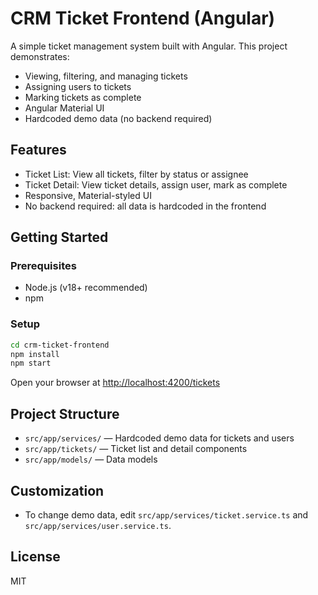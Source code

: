 # CRM Ticket Frontend (Angular)

A simple ticket management system built with Angular. This project demonstrates:
- Viewing, filtering, and managing tickets
- Assigning users to tickets
- Marking tickets as complete
- Angular Material UI
- Hardcoded demo data (no backend required)

## Features
- Ticket List: View all tickets, filter by status or assignee
- Ticket Detail: View ticket details, assign user, mark as complete
- Responsive, Material-styled UI
- No backend required: all data is hardcoded in the frontend

## Getting Started

### Prerequisites
- Node.js (v18+ recommended)
- npm

### Setup
```sh
cd crm-ticket-frontend
npm install
npm start
```

Open your browser at [http://localhost:4200/tickets](http://localhost:4200/tickets)

## Project Structure
- `src/app/services/` — Hardcoded demo data for tickets and users
- `src/app/tickets/` — Ticket list and detail components
- `src/app/models/` — Data models

## Customization
- To change demo data, edit `src/app/services/ticket.service.ts` and `src/app/services/user.service.ts`.

## License
MIT

